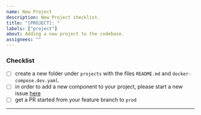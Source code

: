 ```yaml
---
name: New Project
description: New Project checklist.
title: "[PROJECT]: "
labels: ["project"]
about: Adding a new project to the codebase.
assignees: ""
---
```


### **Checklist**

- [ ] create a new folder under `projects` with the files `README.md` and `docker-compose.dev.yaml`.
- [ ] in order to add a new component to your project, please start a new issue [here](./04_NEW_PROJECT_COMPONENT.md)
- [ ] get a PR started from your feature branch to `prod`

---

